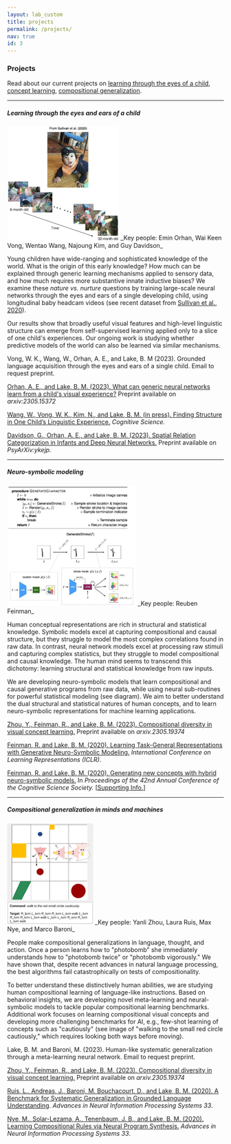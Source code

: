 ```yaml
---
layout: lab_custom
title: projects
permalink: /projects/
nav: true
id: 3
---
```


### __Projects__
Read about our current projects on
[learning through the eyes of a child](#learning-through-the-eyes-of-a-child),
[concept learning](#concept-learning-in-minds-and-machines),
[compositional generalization](#compositional-generalization-in-minds-and-machines).

---

##### __Learning through the eyes and ears of a child__
<img class="fig" src="/images/projects/fig-saycam.jpg" width="260">
_Key people: Emin Orhan, Wai Keen Vong, Wentao Wang, Najoung Kim, and Guy Davidson_

Young children have wide-ranging and sophisticated knowledge of the world. What is the origin of this early knowledge? How much can be explained through generic learning mechanisms applied to sensory data, and how much requires more substantive innate inductive biases? We examine these *nature vs. nurture* questions by training large-scale neural networks through the eyes and ears of a single developing child, using longitudinal baby headcam videos (see recent dataset from <a href="https://psyarxiv.com/fy8zx/">Sullivan et al., 2020</a>).

Our results show that broadly useful visual features and high-level linguistic structure can emerge from self-supervised learning applied only to a slice of one child's experiences. Our ongoing work is studying whether predictive models of the world can also be learned via similar mechanisms.

Vong, W. K., Wang, W., Orhan, A. E., and Lake, B. M (2023). Grounded language acquisition through the eyes and ears of a single child. Email to request preprint.

<a href="https://cims.nyu.edu/~brenden/papers/2305.15372.pdf"> Orhan, A. E., and Lake, B. M. (2023). What can generic neural networks learn from a child's visual experience?</a> Preprint available on <em>arxiv:2305.15372</em>

<a href="https://cims.nyu.edu/~brenden/papers/WangEtAlPreprint.pdf"> Wang, W., Vong, W. K., Kim, N., and Lake, B. M. (in press). Finding Structure in One Child’s Linguistic Experience.</a> <em>Cognitive Science.</em>

<a href="https://cims.nyu.edu/~brenden/papers/DavidsonEtAlPreprint.pdf"> Davidson, G., Orhan, A. E., and Lake, B. M. (2023). Spatial Relation Categorization in Infants and Deep Neural Networks.</a> Preprint available on <em>PsyArXiv:ykejp.</em>

---

##### __Neuro-symbolic modeling__
<img class="fig" src="/images/projects/fig-gns.jpg" width="300">
_Key people: Reuben Feinman_


Human conceptual representations are rich in structural and statistical knowledge. Symbolic models excel at capturing compositional and causal structure, but they struggle to model the most complex correlations found in raw data. In contrast, neural network models excel at processing raw stimuli and capturing complex statistics, but they struggle to model compositional and causal knowledge. The human mind seems to transcend this dichotomy: learning structural and statistical knowledge from raw inputs.

We are developing neuro-symbolic models that learn compositional and causal generative programs from raw data, while using neural sub-routines for powerful statistical modeling (see diagram). We aim to better understand the dual structural and statistical natures of human concepts, and to learn neuro-symbolic representations for machine learning applications.

<a href="https://cims.nyu.edu/~brenden/papers/2305.19374.pdf"> Zhou, Y., Feinman, R., and Lake, B. M. (2023). Compositional diversity in visual concept learning.</a> Preprint available on <em>arxiv.2305.19374</em>

<a href="https://cims.nyu.edu/~brenden/papers/FeinmanLake2021ICLR.pdf">Feinman, R. and Lake, B. M. (2020). Learning Task-General Representations with Generative Neuro-Symbolic Modeling.</a> <em>International Conference on Learning Representations (ICLR)</em>.

<a href="https://cims.nyu.edu/~brenden/papers/FeinmanLake2020CogSci.pdf">Feinman, R. and Lake, B. M. (2020). Generating new concepts with hybrid neuro-symbolic models.</a> In <em>Proceedings of the 42nd Annual Conference of the Cognitive Science Society.</em> [<a href="https://cims.nyu.edu/~brenden/papers/FeinmanLake2020CogSci_supp.pdf">Supporting Info.</a>]

---

##### __Compositional generalization in minds and machines__
<img class="fig" src="/images/projects/fig-gscan-crop.png" width="200">
_Key people: Yanli Zhou, Laura Ruis, Max Nye, and Marco Baroni_

People make compositional generalizations in language, thought, and action. Once a person learns how to "photobomb" she immediately understands how to "photobomb twice" or "photobomb vigorously." We have shown that, despite recent advances in natural language processing, the best algorithms fail catastrophically on tests of compositionality.

To better understand these distinctively human abilities, we are studying human compositional learning of language-like instructions. Based on behavioral insights, we are developing novel meta-learning and neural-symbolic models to tackle popular compositional learning benchmarks. Additional work focuses on learning compositional visual concepts and developing more challenging benchmarks for AI, e.g., few-shot learning of concepts such as "cautiously" (see image of "walking to the small red circle cautiously," which requires looking both ways before moving).

Lake, B. M. and Baroni, M. (2023). Human-like systematic generalization through a meta-learning neural network. Email to request preprint.

<a href="https://cims.nyu.edu/~brenden/papers/2305.19374.pdf"> Zhou, Y., Feinman, R., and Lake, B. M. (2023). Compositional diversity in visual concept learning.</a> Preprint available on <em>arxiv.2305.19374</em>

<a href="https://cims.nyu.edu/~brenden/papers/RuisEtAl2020NeurIPS.pdf">Ruis, L., Andreas, J., Baroni, M. Bouchacourt, D., and Lake, B. M. (2020). A Benchmark for Systematic Generalization in Grounded Language Understanding</a>. <em>Advances in Neural Information Processing Systems 33</em>.

<a href="https://cims.nyu.edu/~brenden/papers/NyeEtAl2020NeurIPS.pdf">Nye, M., Solar-Lezama, A., Tenenbaum, J. B., and Lake, B. M. (2020). Learning Compositional Rules via Neural Program Synthesis.</a> <em>Advances in Neural Information Processing Systems 33</em>.

<!-- ---

##### __Video game learning in minds and machines__
<img class="fig" src="/images/projects/fig-games-crop.jpg" width="280">
_Key people: Guy Davidson_

Video games are a powerful tool for comparing human and machine learning. Although the best algorithms outscore people on many games, they require hundreds of hours of experience to learn a new game while people need just a few minutes. The experience gap is only widening: OpenAI recently trained their Dota 2 bot for 45,000 years worth of game experience. Our hypothesis is that key cognitive ingredients are missing from contemporary AI systems &mdash; objects, agents, compositionality, and causality &mdash; and this absence is holding these systems back.

To evaluate this hypothesis, we are incorporating cognitive ingredients into deep reinforcement learning (RL) algorithms and evaluating their performance. In the "Frostbite challenge," we have found that adding object masks leads to higher scores and better generalization to novel test scenarios: An agent surrounded by crabs now knows it's toast! (see image). Ongoing work is studying the importance of agents, compositionality, and causality.

<a href="https://cims.nyu.edu/~brenden/papers/DavidsonLake2020CogSci.pdf">Davidson, G. and Lake, B. M. (2020). Investigating simple object representations in model-free deep reinforcement learning.</a> In <em>Proceedings of the 42nd Annual Conference of the Cognitive Science Society.</em>

<a href="https://cims.nyu.edu/~brenden/papers/LakeEtAl2017BBS.pdf">Lake, B. M., Ullman, T. D., Tenenbaum, J. B., and Gershman, S. J. (2017). Building machines that learn and think like people.</a> <em>Behavioral and Brain Sciences</em>, 40, E253. -->